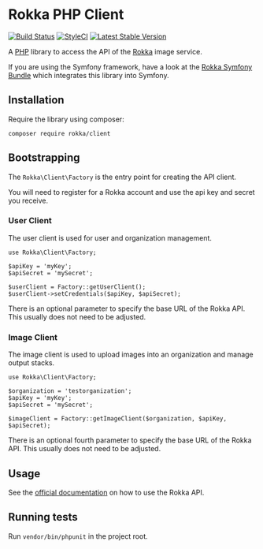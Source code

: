 # Rokka PHP Client

[![Build Status](https://travis-ci.org/rokka-io/rokka-client-php.svg?branch=master)](https://travis-ci.org/rokka-io/rokka-client-php)
[![StyleCI](https://styleci.io/repos/54187640/shield)](https://styleci.io/repos/54187640)
[![Latest Stable Version](https://poser.pugx.org/rokka/client/version.png)](https://packagist.org/packages/rokka/client)

A [PHP](http://php.net/) library to access the API of the [Rokka](https://rokka.io/) image service.

If you are using the Symfony framework, have a look at the [Rokka Symfony Bundle](https://raw.githubusercontent.com/rokka-io/rokka-client-bundle) which integrates this library into Symfony.

## Installation

Require the library using composer:

`composer require rokka/client`

## Bootstrapping

The `Rokka\Client\Factory` is the entry point for creating the API client.

You will need to register for a Rokka account and use the api key and secret you receive.

### User Client

The user client is used for user and organization management.

```
use Rokka\Client\Factory;

$apiKey = 'myKey';
$apiSecret = 'mySecret';

$userClient = Factory::getUserClient();
$userClient->setCredentials($apiKey, $apiSecret);
```

There is an optional parameter to specify the base URL of the Rokka API. This usually does not need to be adjusted.

### Image Client

The image client is used to upload images into an organization and manage output stacks.

```
use Rokka\Client\Factory;

$organization = 'testorganization';
$apiKey = 'myKey';
$apiSecret = 'mySecret';

$imageClient = Factory::getImageClient($organization, $apiKey, $apiSecret);
```

There is an optional fourth parameter to specify the base URL of the Rokka API. This usually does not need to be adjusted.

## Usage

See the [official documentation](https://rokka.io/documentation) on how to use the Rokka API.

## Running tests

Run `vendor/bin/phpunit` in the project root.
